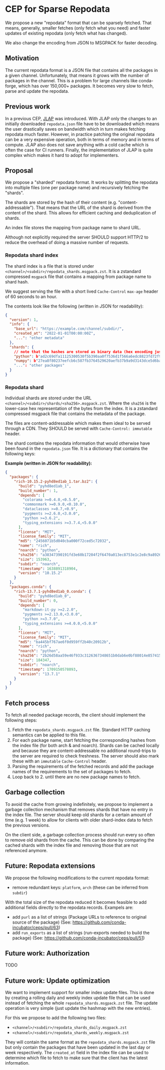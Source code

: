 # CEP for Sparse Repodata

We propose a new "repodata" format that can be sparsely fetched. That means, generally, smaller fetches (only fetch what you need) and faster updates of existing repodata (only fetch what has changed).

We also change the encoding from JSON to MSGPACK for faster decoding.

## Motivation

The current repodata format is a JSON file that contains all the packages in a given channel. Unfortunately, that means it grows with the number of packages in the channel. This is a problem for large channels like conda-forge, which has over 150,000+ packages. It becomes very slow to fetch, parse and update the repodata.

## Previous work

In a previous CEP, [JLAP](https://github.com/conda-incubator/ceps/pull/20) was introduced. 
With JLAP only the changes to an initially downloaded `repodata.json` file have to be downloaded which means the user drastically saves on bandwidth which in turn makes fetching repodata much faster. 
However, in practice patching the original repodata can be a very expensive operation, both in terms of memory and in terms of compute.
JLAP also does not save anything with a cold cache which is often the case for CI runners.
Finally, the implementation of JLAP is quite complex which makes it hard to adopt for implementers. 

## Proposal

We propose a "sharded" repodata format. It works by splitting the repodata into multiple files (one per package name) and recursively fetching the "shards".

The shards are stored by the hash of their content (e.g. "content-addressable"). 
That means that the URL of the shard is derived from the content of the shard. This allows for efficient caching and deduplication of shards.

An index file stores the mapping from package name to shard URL.

Although not explicitly required the server SHOULD support HTTP/2 to reduce the overhead of doing a massive number of requests. 

### Repodata shard index

The shard index is a file that is stored under `<channel>/<subdir>/repodata_shards.msgpack.zst`. It is a zstandard compressed `msgpack` file that contains a mapping from package name to shard hash.

We suggest serving the file with a short lived `Cache-Control` `max-age` header of 60 seconds to an hour.

The contents look like the following (written in JSON for readability):

```json
{
  "version": 1,
  "info": {
    "base_url": "https://example.com/channel/subdir/",
    "created_at": "2022-01-01T00:00:00Z",
    "...": "other metadata"
  },
  "shards": {
    // note that the hashes are stored as binary data (hex encoding just for visualization)
    "python": b"ad2c69dfa11125300530f5b390aa0f7536d1f566a6edc8823fd72f9aa33c4910",
    "numpy": b"27ea8f80237eefcb6c587fb3764529620aefb37b9a9d3143dce5d6ba4667583d"
    "...": "other packages"
  }
}
```

### Repodata shard

Individual shards are stored under the URL `<channel>/<subdir>/shards/<sha256>.msgpack.zst`. Where the `sha256` is the lower-case hex representation of the bytes from the index. It is a zstandard compressed msgpack file that contains the metadata of the package.

The files are content-addressable which makes them ideal to be served through a CDN. They SHOULD be served with `Cache-Control: immutable` header.

The shard contains the repodata information that would otherwise have been found in the `repodata.json` file. It is a dictionary that contains the following keys:

**Example (written in JSON for readability):**

```json
{
  "packages": {
    "rich-10.15.2-pyhd8ed1ab_1.tar.bz2": {
      "build": "pyhd8ed1ab_1",
      "build_number": 1,
      "depends": [
        "colorama >=0.4.0,<0.5.0",
        "commonmark >=0.9.0,<0.10.0",
        "dataclasses >=0.7,<0.9",
        "pygments >=2.6.0,<3.0.0",
        "python >=3.6.2",
        "typing_extensions >=3.7.4,<5.0.0"
      ],
      "license": "MIT",
      "license_family": "MIT",
      "md5": "2456071b5d040cba000f72ced5c72032",
      "name": "rich",
      "noarch": "python",
      "sha256": "a38347390191fd3e60b17204f2f6470a013ec8753e1c2e8c9a892683f59c3e40",
      "size": 153963,
      "subdir": "noarch",
      "timestamp": 1638891318904,
      "version": "10.15.2"
    }
  },
  "packages.conda": {
    "rich-13.7.1-pyhd8ed1ab_0.conda": {
      "build": "pyhd8ed1ab_0",
      "build_number": 0,
      "depends": [
        "markdown-it-py >=2.2.0",
        "pygments >=2.13.0,<3.0.0",
        "python >=3.7.0",
        "typing_extensions >=4.0.0,<5.0.0"
      ],
      "license": "MIT",
      "license_family": "MIT",
      "md5": "ba445bf767ae6f0d959ff2b40c20912b",
      "name": "rich",
      "noarch": "python",
      "sha256": "2b26d58aa59e46f933c3126367348651b0dab6e0bf88014e857415bb184a4667",
      "size": 184347,
      "subdir": "noarch",
      "timestamp": 1709150578093,
      "version": "13.7.1"
    }
  }
}
```

## Fetch process

To fetch all needed package records, the client should implement the following steps:

1. Fetch the `repodata_shards.msgpack.zst` file. Standard HTTP caching semantics can be applied to this file.
2. For each package name, start fetching the corresponding hashes from the index file (for both arch & and noarch). 
    Shards can be cached locally and because they are content-addressable no additional round-trips to the server are required to check freshness. The server should also mark these with an `immutable` `Cache-Control` header.
3. Parsing the requirements of the fetched records and add the package names of the requirements to the set of packages to fetch.
4. Loop back to 2. until there are no new package names to fetch.

## Garbage collection

To avoid the cache from growing indefinitely, we propose to implement a garbage collection mechanism that removes shards that have no entry in the index file. The server should keep old shards for a certain amount of time (e.g. 1 week) to allow for clients with older shard-index data to fetch the previous versions.

On the client side, a garbage collection process should run every so often to remove old shards from the cache. This can be done by comparing the cached shards with the index file and removing those that are not referenced anymore.

## Future: Repodata extensions

We propose the following modifications to the current repodata format:

- remove redundant keys: `platform`, `arch` (these can be inferred from `subdir`)

With the total size of the repodata reduced it becomes feasible to add additional fields directly to the repodata records. Exampels are:

- add `purl` as a list of strings (Package URLs to reference to original source of the package) (See: https://github.com/conda-incubator/ceps/pull/63)
- add `run_exports` as a list of strings (run-exports needed to build the package) (See: https://github.com/conda-incubator/ceps/pull/51)

## Future work: Authorization

TODO

## Future work: Update optimization

We want to implement support for smaller index update files. This is done by creating a rolling daily and weekly index update file that can be used instead of fetching the whole `repodata_shards.msgpack.zst` file. The update operation is very simple (just update the hashmap with the new entries).

For this we propose to add the following two files:

- `<channel>/<subdir>/repodata_shards_daily.msgpack.zst`
- `<channel>/<subdir>/repodata_shards_weekly.msgpack.zst`

They will contain the same format as the `repodata_shards.msgpack.zst` file but only contain the packages that have been updated in the last day or week respectively. The `created_at` field in the index file can be used to determine which file to fetch to make sure that the client has the latest information.
